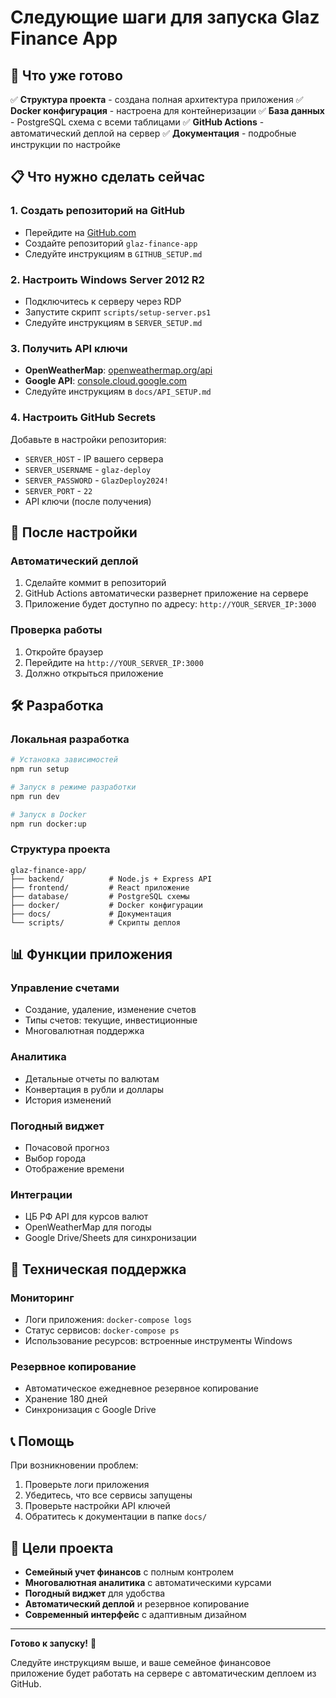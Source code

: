 # Следующие шаги для запуска Glaz Finance App

## 🚀 Что уже готово

✅ **Структура проекта** - создана полная архитектура приложения
✅ **Docker конфигурация** - настроена для контейнеризации
✅ **База данных** - PostgreSQL схема с всеми таблицами
✅ **GitHub Actions** - автоматический деплой на сервер
✅ **Документация** - подробные инструкции по настройке

## 📋 Что нужно сделать сейчас

### 1. Создать репозиторий на GitHub
- Перейдите на [GitHub.com](https://github.com)
- Создайте репозиторий `glaz-finance-app`
- Следуйте инструкциям в `GITHUB_SETUP.md`

### 2. Настроить Windows Server 2012 R2
- Подключитесь к серверу через RDP
- Запустите скрипт `scripts/setup-server.ps1`
- Следуйте инструкциям в `SERVER_SETUP.md`

### 3. Получить API ключи
- **OpenWeatherMap**: [openweathermap.org/api](https://openweathermap.org/api)
- **Google API**: [console.cloud.google.com](https://console.cloud.google.com/)
- Следуйте инструкциям в `docs/API_SETUP.md`

### 4. Настроить GitHub Secrets
Добавьте в настройки репозитория:
- `SERVER_HOST` - IP вашего сервера
- `SERVER_USERNAME` - `glaz-deploy`
- `SERVER_PASSWORD` - `GlazDeploy2024!`
- `SERVER_PORT` - `22`
- API ключи (после получения)

## 🔄 После настройки

### Автоматический деплой
1. Сделайте коммит в репозиторий
2. GitHub Actions автоматически развернет приложение на сервере
3. Приложение будет доступно по адресу: `http://YOUR_SERVER_IP:3000`

### Проверка работы
1. Откройте браузер
2. Перейдите на `http://YOUR_SERVER_IP:3000`
3. Должно открыться приложение

## 🛠️ Разработка

### Локальная разработка
```bash
# Установка зависимостей
npm run setup

# Запуск в режиме разработки
npm run dev

# Запуск в Docker
npm run docker:up
```

### Структура проекта
```
glaz-finance-app/
├── backend/          # Node.js + Express API
├── frontend/         # React приложение
├── database/         # PostgreSQL схемы
├── docker/           # Docker конфигурации
├── docs/             # Документация
└── scripts/          # Скрипты деплоя
```

## 📊 Функции приложения

### Управление счетами
- Создание, удаление, изменение счетов
- Типы счетов: текущие, инвестиционные
- Многовалютная поддержка

### Аналитика
- Детальные отчеты по валютам
- Конвертация в рубли и доллары
- История изменений

### Погодный виджет
- Почасовой прогноз
- Выбор города
- Отображение времени

### Интеграции
- ЦБ РФ API для курсов валют
- OpenWeatherMap для погоды
- Google Drive/Sheets для синхронизации

## 🔧 Техническая поддержка

### Мониторинг
- Логи приложения: `docker-compose logs`
- Статус сервисов: `docker-compose ps`
- Использование ресурсов: встроенные инструменты Windows

### Резервное копирование
- Автоматическое ежедневное резервное копирование
- Хранение 180 дней
- Синхронизация с Google Drive

## 📞 Помощь

При возникновении проблем:
1. Проверьте логи приложения
2. Убедитесь, что все сервисы запущены
3. Проверьте настройки API ключей
4. Обратитесь к документации в папке `docs/`

## 🎯 Цели проекта

- **Семейный учет финансов** с полным контролем
- **Многовалютная аналитика** с автоматическими курсами
- **Погодный виджет** для удобства
- **Автоматический деплой** и резервное копирование
- **Современный интерфейс** с адаптивным дизайном

---

**Готово к запуску!** 🚀

Следуйте инструкциям выше, и ваше семейное финансовое приложение будет работать на сервере с автоматическим деплоем из GitHub.
